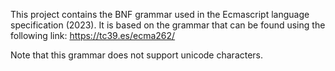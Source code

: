 This project contains the BNF grammar used in the Ecmascript language specification (2023).
It is based on the grammar that can be found using the following link: https://tc39.es/ecma262/

Note that this grammar does not support unicode characters.